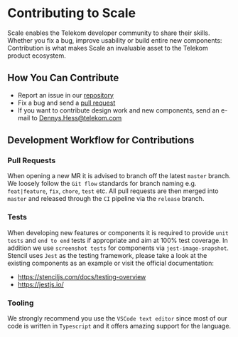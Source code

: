 # Contributing to Scale

Scale enables the Telekom developer community to share their skills. Whether you fix a bug, improve usability or build entire new components: Contribution is what makes Scale an invaluable asset to the Telekom product ecosystem.

## How You Can Contribute

- Report an issue in our [repository](https://gitlab.com/scale-ds/scale-telekom)
- Fix a bug and send a [pull request](https://gitlab.com/scale-ds/scale-telekom)
- If you want to contribute design work and new components, send an e-mail to Dennys.Hess@telekom.com

## Development Workflow for Contributions

### Pull Requests

When opening a new MR it is advised to branch off the latest `master` branch. We loosely follow the `Git flow` standards for branch naming e.g. `feat|feature`, `fix`, `chore`, `test` etc. All pull requests are then merged into `master` and released through the `CI` pipeline via the `release` branch.

### Tests

When developing new features or components it is required to provide `unit tests` and `end to end` tests if appropriate and aim at 100% test coverage. In addition we use `screenshot tests` for components via `jest-image-snapshot`. Stencil uses `Jest` as the testing framework, please take a look at the existing components as an example or visit the official documentation:

- https://stenciljs.com/docs/testing-overview
- https://jestjs.io/

### Tooling

We strongly recommend you use the `VSCode text editor` since most of our code is written in `Typescript` and it offers amazing support for the language.
